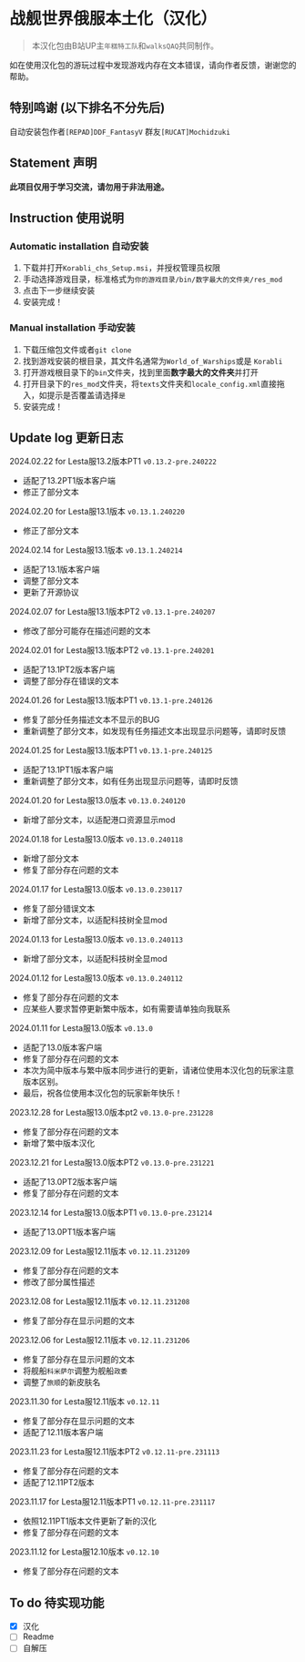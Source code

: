 # 战舰世界俄服本土化（汉化）
>本汉化包由B站UP主`年糕特工队`和`walksQAQ`共同制作。

如在使用汉化包的游玩过程中发现游戏内存在文本错误，请向作者反馈，谢谢您的帮助。

## 特别鸣谢 (以下排名不分先后)
自动安装包作者`[REPAD]DDF_FantasyV`
群友`[RUCAT]Mochidzuki`

## Statement 声明
**此项目仅用于学习交流，请勿用于非法用途。**

## Instruction 使用说明
### Automatic installation 自动安装
1. 下载并打开`Korabli_chs_Setup.msi`，并授权管理员权限
2. 手动选择游戏目录，标准格式为`你的游戏目录/bin/数字最大的文件夹/res_mod`
3. 点击下一步继续安装
4. 安装完成！
### Manual installation 手动安装
1. 下载压缩包文件或者`git clone`
2. 找到游戏安装的根目录，其文件名通常为`World_of_Warships`或是 `Korabli`
3. 打开游戏根目录下的`bin`文件夹，找到里面**数字最大的文件夹**并打开
4. 打开目录下的`res_mod`文件夹，将`texts`文件夹和`locale_config.xml`直接拖入，如提示是否覆盖请选择`是`
5. 安装完成！

## Update log 更新日志
2024.02.22 for Lesta服13.2版本PT1 `v0.13.2-pre.240222`
* 适配了13.2PT1版本客户端
* 修正了部分文本

2024.02.20 for Lesta服13.1版本 `v0.13.1.240220`
* 修正了部分文本

2024.02.14 for Lesta服13.1版本 `v0.13.1.240214`
* 适配了13.1版本客户端
* 调整了部分文本
* 更新了开源协议

2024.02.07 for Lesta服13.1版本PT2 `v0.13.1-pre.240207`
* 修改了部分可能存在描述问题的文本

2024.02.01 for Lesta服13.1版本PT2 `v0.13.1-pre.240201`
* 适配了13.1PT2版本客户端
* 调整了部分存在错误的文本

2024.01.26 for Lesta服13.1版本PT1 `v0.13.1-pre.240126`
* 修复了部分任务描述文本不显示的BUG
* 重新调整了部分文本，如发现有任务描述文本出现显示问题等，请即时反馈

2024.01.25 for Lesta服13.1版本PT1 `v0.13.1-pre.240125`
* 适配了13.1PT1版本客户端
* 重新调整了部分文本，如有任务出现显示问题等，请即时反馈

2024.01.20 for Lesta服13.0版本 `v0.13.0.240120`
* 新增了部分文本，以适配港口资源显示mod

2024.01.18 for Lesta服13.0版本 `v0.13.0.240118`
* 新增了部分文本
* 修复了部分存在问题的文本

2024.01.17 for Lesta服13.0版本 `v0.13.0.230117`
* 修复了部分错误文本
* 新增了部分文本，以适配科技树全显mod

2024.01.13 for Lesta服13.0版本 `v0.13.0.240113`
* 新增了部分文本，以适配科技树全显mod

2024.01.12 for Lesta服13.0版本 `v0.13.0.240112`
* 修复了部分存在问题的文本
* 应某些人要求暂停更新繁中版本，如有需要请单独向我联系

2024.01.11 for Lesta服13.0版本 `v0.13.0`
* 适配了13.0版本客户端
* 修复了部分存在问题的文本
* 本次为简中版本与繁中版本同步进行的更新，请诸位使用本汉化包的玩家注意版本区别。
* 最后，祝各位使用本汉化包的玩家新年快乐！

2023.12.28 for Lesta服13.0版本pt2 `v0.13.0-pre.231228`
* 修复了部分存在问题的文本
* 新增了繁中版本汉化

2023.12.21 for Lesta服13.0版本PT2 `v0.13.0-pre.231221`
* 适配了13.0PT2版本客户端
* 修复了部分存在问题的文本

2023.12.14 for Lesta服13.0版本PT1 `v0.13.0-pre.231214`
* 适配了13.0PT1版本客户端

2023.12.09 for Lesta服12.11版本 `v0.12.11.231209`
* 修复了部分存在问题的文本
* 修改了部分属性描述

2023.12.08 for Lesta服12.11版本 `v0.12.11.231208`
* 修复了部分存在显示问题的文本

2023.12.06 for Lesta服12.11版本 `v0.12.11.231206`
* 修复了部分存在显示问题的文本
* 将舰船`科米萨尔`调整为舰船`政委`
* 调整了`旅顺`的新皮肤名

2023.11.30 for Lesta服12.11版本 `v0.12.11`
* 修复了部分存在显示问题的文本
* 适配了12.11版本客户端

2023.11.23 for Lesta服12.11版本PT2 `v0.12.11-pre.231113`
* 修复了部分存在问题的文本
* 适配了12.11PT2版本

2023.11.17 for Lesta服12.11版本PT1 `v0.12.11-pre.231117`
* 依照12.11PT1版本文件更新了新的汉化
* 修复了部分存在问题的文本

2023.11.12 for Lesta服12.10版本 `v0.12.10`
* 修复了部分存在问题的文本

## To do 待实现功能
- [x] 汉化
- [ ] Readme
- [ ] 自解压
